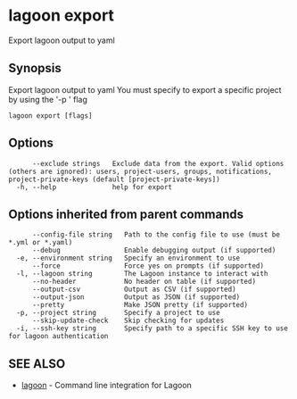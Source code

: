# lagoon export

Export lagoon output to yaml

## Synopsis

Export lagoon output to yaml You must specify to export a specific project by using the '-p ' flag

```text
lagoon export [flags]
```

## Options

```text
      --exclude strings   Exclude data from the export. Valid options (others are ignored): users, project-users, groups, notifications, project-private-keys (default [project-private-keys])
  -h, --help              help for export
```

## Options inherited from parent commands

```text
      --config-file string   Path to the config file to use (must be *.yml or *.yaml)
      --debug                Enable debugging output (if supported)
  -e, --environment string   Specify an environment to use
      --force                Force yes on prompts (if supported)
  -l, --lagoon string        The Lagoon instance to interact with
      --no-header            No header on table (if supported)
      --output-csv           Output as CSV (if supported)
      --output-json          Output as JSON (if supported)
      --pretty               Make JSON pretty (if supported)
  -p, --project string       Specify a project to use
      --skip-update-check    Skip checking for updates
  -i, --ssh-key string       Specify path to a specific SSH key to use for lagoon authentication
```

## SEE ALSO

* [lagoon](lagoon.md)     - Command line integration for Lagoon

